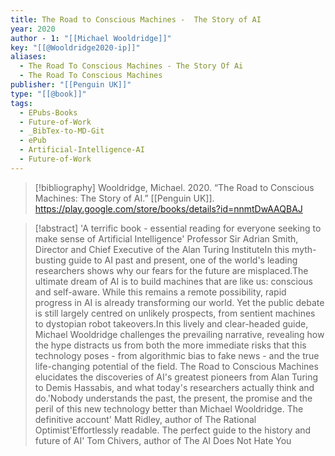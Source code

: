 ```yaml
---
title: The Road to Conscious Machines -  The Story of AI
year: 2020
author - 1: "[[Michael Wooldridge]]"
key: "[[@Wooldridge2020-ip]]"
aliases:
  - The Road To Conscious Machines - The Story Of Ai
  - The Road To Conscious Machines
publisher: "[[Penguin UK]]"
type: "[[@book]]"
tags:
  - EPubs-Books
  - Future-of-Work
  - _BibTex-to-MD-Git
  - ePub
  - Artificial-Intelligence-AI
  - Future-of-Work
---
```


> [!bibliography]
> Wooldridge, Michael. 2020. “The Road to Conscious Machines: The Story of AI.” [[Penguin UK]]. https://play.google.com/store/books/details?id=nnmtDwAAQBAJ

> [!abstract]
> 'A terrific book - essential reading for everyone seeking to make sense of Artificial Intelligence' Professor Sir Adrian Smith, Director and Chief Executive of the Alan Turing InstituteIn this myth-busting guide to AI past and present, one of the world's leading researchers shows why our fears for the future are misplaced.The ultimate dream of AI is to build machines that are like us: conscious and self-aware. While this remains a remote possibility, rapid progress in AI is already transforming our world. Yet the public debate is still largely centred on unlikely prospects, from sentient machines to dystopian robot takeovers.In this lively and clear-headed guide, Michael Wooldridge challenges the prevailing narrative, revealing how the hype distracts us from both the more immediate risks that this technology poses - from algorithmic bias to fake news - and the true life-changing potential of the field. The Road to Conscious Machines elucidates the discoveries of AI's greatest pioneers from Alan Turing to Demis Hassabis, and what today's researchers actually think and do.'Nobody understands the past, the present, the promise and the peril of this new technology better than Michael Wooldridge. The definitive account' Matt Ridley, author of The Rational Optimist'Effortlessly readable. The perfect guide to the history and future of AI' Tom Chivers, author of The AI Does Not Hate You